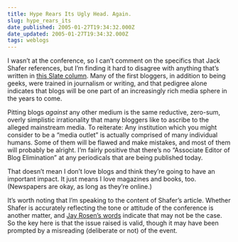 ```yaml
---
title: Hype Rears Its Ugly Head. Again.
slug: hype_rears_its
date_published: 2005-01-27T19:34:32.000Z
date_updated: 2005-01-27T19:34:32.000Z
tags: weblogs
---
```


I wasn’t at the conference, so I can’t comment on the specifics that Jack Shafer references, but I’m finding it hard to disagree with anything that’s written in [this Slate column](http://slate.msn.com/id/2112621/). Many of the first bloggers, in addition to being geeks, were trained in journalism or writing, and that pedigree alone indicates that blogs will be one part of an increasingly rich media sphere in the years to come.

Pitting blogs *against* any other medium is the same reductive, zero-sum, overly simplistic irrationality that many bloggers like to ascribe to the alleged mainstream media. To reiterate: Any institution which you might consider to be a “media outlet” is actually comprised of many individual humans. Some of them will be flawed and make mistakes, and most of them will probably be alright. I’m fairly positive that there’s no “Associate Editor of Blog Elimination” at any periodicals that are being published today.

That doesn’t mean I don’t love blogs and think they’re going to have an important impact. It just means I love magazines and books, too. (Newspapers are okay, as long as they’re online.)

It’s worth noting that I’m speaking to the content of Shafer’s article. Whether Shafer is accurately reflecting the tone or attitude of the conference is another matter, and [Jay Rosen’s words](http://cyber.law.harvard.edu/webcred/index.php?p=63) indicate that may not be the case. So the key here is that the issue raised is valid, though it may have been prompted by a misreading (deliberate or not) of the event.
